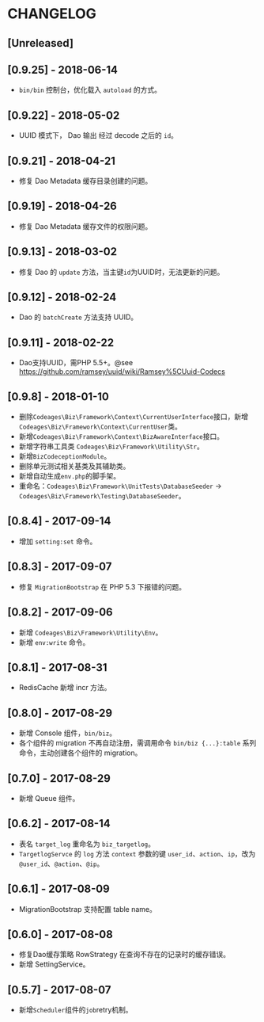 # CHANGELOG

## [Unreleased]

## [0.9.25] - 2018-06-14

* `bin/bin` 控制台，优化载入 `autoload` 的方式。

## [0.9.22] - 2018-05-02

* UUID 模式下， Dao 输出 经过 decode 之后的 `id`。

## [0.9.21] - 2018-04-21

* 修复 Dao Metadata 缓存目录创建的问题。

## [0.9.19] - 2018-04-26

* 修复 Dao Metadata 缓存文件的权限问题。

## [0.9.13] - 2018-03-02

* 修复 Dao 的 `update` 方法，当主键`id`为UUID时，无法更新的问题。

## [0.9.12] - 2018-02-24

* Dao 的 `batchCreate` 方法支持 UUID。

## [0.9.11] - 2018-02-22

* Dao支持UUID，需PHP 5.5+。@see https://github.com/ramsey/uuid/wiki/Ramsey%5CUuid-Codecs

## [0.9.8] - 2018-01-10

* 删除`Codeages\Biz\Framework\Context\CurrentUserInterface`接口，新增 `Codeages\Biz\Framework\Context\CurrentUser`类。
* 新增`Codeages\Biz\Framework\Context\BizAwareInterface`接口。
* 新增字符串工具类 `Codeages\Biz\Framework\Utility\Str`。
* 新增`BizCodeceptionModule`。
* 删除单元测试相关基类及其辅助类。
* 新增自动生成`env.php`的脚手架。
* 重命名：`Codeages\Biz\Framework\UnitTests\DatabaseSeeder` -> `Codeages\Biz\Framework\Testing\DatabaseSeeder`。

## [0.8.4] - 2017-09-14

* 增加 `setting:set` 命令。

## [0.8.3] - 2017-09-07

* 修复 `MigrationBootstrap` 在 PHP 5.3 下报错的问题。

## [0.8.2] - 2017-09-06

* 新增 `Codeages\Biz\Framework\Utility\Env`。
* 新增 `env:write` 命令。

## [0.8.1] - 2017-08-31

* RedisCache 新增 incr 方法。

## [0.8.0] - 2017-08-29

* 新增 Console 组件，`bin/biz`。
* 各个组件的 migration 不再自动注册，需调用命令 `bin/biz {...}:table` 系列命令，主动创建各个组件的 migration。

## [0.7.0] - 2017-08-29

* 新增 Queue 组件。

## [0.6.2] - 2017-08-14

* 表名 `target_log` 重命名为 `biz_targetlog`。
* `TargetlogServce` 的 `log` 方法 `context` 参数的键 `user_id`、`action`、`ip`，改为 `@user_id`、`@action`、`@ip`。

## [0.6.1] - 2017-08-09

* MigrationBootstrap 支持配置 table name。

## [0.6.0] - 2017-08-08

* 修复Dao缓存策略 RowStrategy 在查询不存在的记录时的缓存错误。
* 新增 SettingService。

## [0.5.7] - 2017-08-07

* 新增`Scheduler`组件的`job`retry机制。